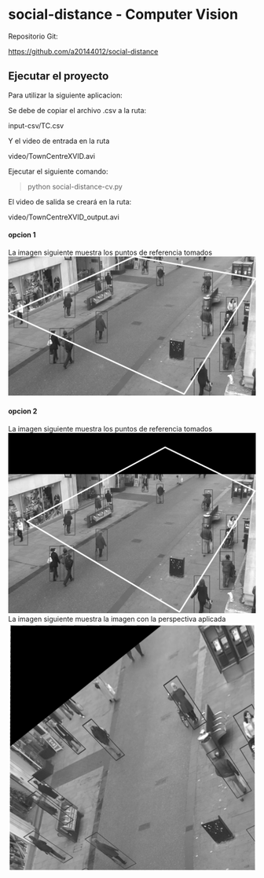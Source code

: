 # social-distance - Computer Vision

Repositorio Git:

https://github.com/a20144012/social-distance


## Ejecutar el proyecto

Para utilizar la siguiente aplicacion:

Se debe de copiar el archivo .csv a la ruta:

input-csv/TC.csv

Y el video de entrada en la ruta

video/TownCentreXVID.avi

Ejecutar el siguiente comando:

>python social-distance-cv.py

El video de salida se creará en la ruta:

video/TownCentreXVID_output.avi

#### opcion 1

La imagen siguiente muestra los puntos de referencia tomados
![mark4points](images/opt-1/image-LINES.jpg)


#### opcion 2

La imagen siguiente muestra los puntos de referencia tomados
![mark4points](images/opt-2/image-LINES.jpg)
La imagen siguiente muestra la imagen con la perspectiva aplicada
![mark4points](images/opt-2/image_OUT.jpg)
